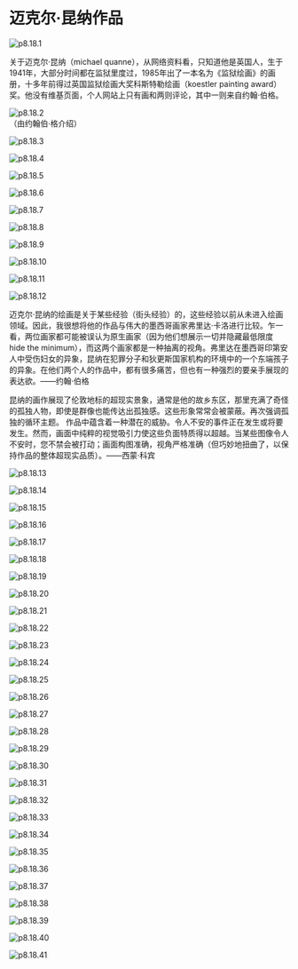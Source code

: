 # 迈克尔·昆纳作品

![p8.18.1](/images/8.18.1.jpg)

​关于迈克尔·昆纳（michael quanne），从网络资料看，只知道他是英国人，生于1941年，大部分时间都在监狱里度过，1985年出了一本名为《监狱绘画》的画册，十多年前得过英国监狱绘画大奖科斯特勒绘画（koestler painting award）奖。他没有维基页面，个人网站上只有画和两则评论，其中一则来自约翰·伯格。

![p8.18.2](/images/8.18.2.jpg)  
（由约翰伯·格介绍）

![p8.18.3](/images/8.18.3.jpg)

![p8.18.4](/images/8.18.4.jpg)

![p8.18.5](/images/8.18.5.jpg)

![p8.18.6](/images/8.18.6.jpg)

![p8.18.7](/images/8.18.7.jpg)

![p8.18.8](/images/8.18.8.jpg)

![p8.18.9](/images/8.18.9.jpg)

![p8.18.10](/images/8.18.10.jpg)

![p8.18.11](/images/8.18.11.jpg)

![p8.18.12](/images/8.18.12.jpg)

迈克尔·昆纳的绘画是关于某些经验（街头经验）的，这些经验以前从未进入绘画领域。因此，我很想将他的作品与伟大的墨西哥画家弗里达·卡洛进行比较。乍一看，两位画家都可能被误认为原生画家（因为他们想展示一切并隐藏最低限度hide the minimum），而这两个画家都是一种抽离的视角。弗里达在墨西哥印第安人中受伤妇女的异象，昆纳在犯罪分子和狄更斯国家机构的环境中的一个东端孩子的异象。在他们两个人的作品中，都有很多痛苦，但也有一种强烈的要亲手展现的表达欲。——约翰·伯格

昆纳的画作展现了伦敦地标的超现实景象，通常是他的故乡东区，那里充满了奇怪的孤独人物，即使是群像也能传达出孤独感。这些形象常常会被蒙蔽。再次强调孤独的循环主题。
作品中蕴含着一种潜在的威胁。令人不安的事件正在发生或将要发生。然而，画面中纯粹的视觉吸引力使这些负面特质得以超越。当某些图像令人不安时，您不禁会被打动；画面构图准确，视角严格准确（但巧妙地扭曲了，以保持作品的整体超现实品质）。——西蒙·科宾

![p8.18.13](/images/8.18.13.jpg)

![p8.18.14](/images/8.18.14.jpg)

![p8.18.15](/images/8.18.15.png)

![p8.18.16](/images/8.18.16.png)

![p8.18.17](/images/8.18.17.jpg)

![p8.18.18](/images/8.18.18.jpg)

![p8.18.19](/images/8.18.19.jpg)

![p8.18.20](/images/8.18.20.jpg)

![p8.18.21](/images/8.18.21.jpg)

![p8.18.22](/images/8.18.22.jpg)

![p8.18.23](/images/8.18.23.jpg)

![p8.18.24](/images/8.18.24.jpg)

![p8.18.25](/images/8.18.25.jpg)

![p8.18.26](/images/8.18.26.jpg)

![p8.18.27](/images/8.18.27.jpg)

![p8.18.28](/images/8.18.28.jpg)

![p8.18.29](/images/8.18.29.jpg)

![p8.18.30](/images/8.18.30.jpg)

![p8.18.31](/images/8.18.31.png)

![p8.18.32](/images/8.18.32.png)

![p8.18.33](/images/8.18.33.jpg)

![p8.18.34](/images/8.18.34.jpg)

![p8.18.35](/images/8.18.35.jpg)

![p8.18.36](/images/8.18.36.jpg)

![p8.18.37](/images/8.18.37.jpg)

![p8.18.38](/images/8.18.38.jpg)

![p8.18.39](/images/8.18.39.jpg)

![p8.18.40](/images/8.18.40.jpg)

![p8.18.41](/images/8.18.41.jpg)

